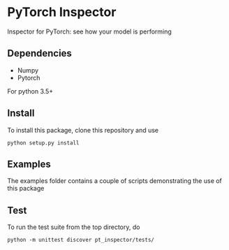 PyTorch Inspector
=================
Inspector for PyTorch: see how your model is performing


Dependencies
------------
 - Numpy
 - Pytorch
 
For python 3.5+
 
Install
-------
 To install this package, clone this repository and use

    python setup.py install
    
Examples
--------
The examples folder contains a couple of scripts demonstrating the use of 
this package

Test
----
To run the test suite from the top directory, do
    
    python -m unittest discover pt_inspector/tests/



 
 


